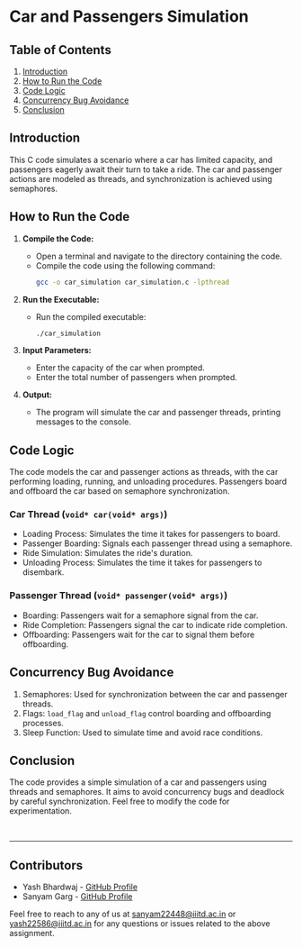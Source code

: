 
# Car and Passengers Simulation

## Table of Contents
1. [Introduction](#introduction)
2. [How to Run the Code](#how-to-run-the-code)
3. [Code Logic](#code-logic)
4. [Concurrency Bug Avoidance](#concurrency-bug-avoidance)
5. [Conclusion](#conclusion)

## Introduction
This C code simulates a scenario where a car has limited capacity, and passengers eagerly await their turn to take a ride. The car and passenger actions are modeled as threads, and synchronization is achieved using semaphores.

## How to Run the Code
1. **Compile the Code:**
   - Open a terminal and navigate to the directory containing the code.
   - Compile the code using the following command:
     ```bash
     gcc -o car_simulation car_simulation.c -lpthread
     ```

2. **Run the Executable:**
   - Run the compiled executable:
     ```bash
     ./car_simulation
     ```

3. **Input Parameters:**
   - Enter the capacity of the car when prompted.
   - Enter the total number of passengers when prompted.

4. **Output:**
   - The program will simulate the car and passenger threads, printing messages to the console.

## Code Logic
The code models the car and passenger actions as threads, with the car performing loading, running, and unloading procedures. Passengers board and offboard the car based on semaphore synchronization.

### Car Thread (`void* car(void* args)`)
- Loading Process: Simulates the time it takes for passengers to board.
- Passenger Boarding: Signals each passenger thread using a semaphore.
- Ride Simulation: Simulates the ride's duration.
- Unloading Process: Simulates the time it takes for passengers to disembark.

### Passenger Thread (`void* passenger(void* args)`)
- Boarding: Passengers wait for a semaphore signal from the car.
- Ride Completion: Passengers signal the car to indicate ride completion.
- Offboarding: Passengers wait for the car to signal them before offboarding.

## Concurrency Bug Avoidance
1. Semaphores: Used for synchronization between the car and passenger threads.
2. Flags: `load_flag` and `unload_flag` control boarding and offboarding processes.
3. Sleep Function: Used to simulate time and avoid race conditions.

## Conclusion
The code provides a simple simulation of a car and passengers using threads and semaphores. It aims to avoid concurrency bugs and deadlock by careful synchronization. Feel free to modify the code for experimentation.

<br />

---
## Contributors
- Yash Bhardwaj - [GitHub Profile](https://github.com/regular-life)
- Sanyam Garg - [GitHub Profile](https://github.com/SanyamGarg12)

Feel free to reach to any of us at sanyam22448@iiitd.ac.in or yash22586@iiitd.ac.in for any questions or issues related to the above assignment.

